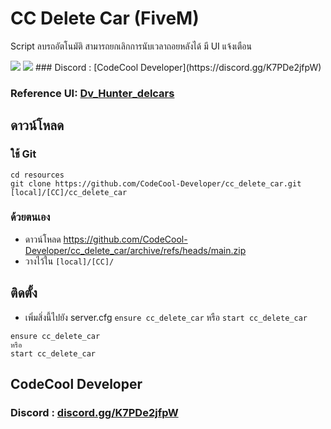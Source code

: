 # CC Delete Car (FiveM) 
Script ลบรถอัตโนมัติ สามารถยกเลิกการนับเวลาถอยหลังได้ มี UI แจ้งเตือน

<img src="https://cdn.discordapp.com/attachments/999480649717125170/1020465398459670628/Screenshot_2022-09-16_235314.png"/>
<img src="https://cdn.discordapp.com/attachments/999480649717125170/1021949104986796163/unknown.png"/>
### Discord : [CodeCool Developer](https://discord.gg/K7PDe2jfpW)

### Reference UI: [Dv_Hunter_delcars](https://discord.gg/bPjS4TWtwC)

## ดาวน์โหลด
### ใช้ Git
```
cd resources
git clone https://github.com/CodeCool-Developer/cc_delete_car.git [local]/[CC]/cc_delete_car
```

### ด้วยตนเอง
- ดาวน์โหลด https://github.com/CodeCool-Developer/cc_delete_car/archive/refs/heads/main.zip
- วางไว้ใน `[local]/[CC]/`

## ติดตั้ง
- เพิ่มสิ่งนี้ไปยัง server.cfg `ensure cc_delete_car` หรือ `start cc_delete_car`

```
ensure cc_delete_car
หรือ
start cc_delete_car
```

## CodeCool Developer
### Discord : [discord.gg/K7PDe2jfpW](https://discord.gg/K7PDe2jfpW)
